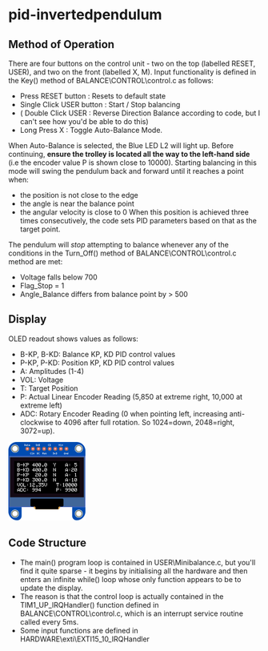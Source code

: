 # pid-invertedpendulum

## Method of Operation
There are four buttons on the control unit - two on the top (labelled RESET, USER), and two on the front (labelled X, M). 
Input functionality is defined in the Key() method of BALANCE\CONTROL\control.c as follows:
 - Press RESET button : Resets to default state
 - Single Click USER button : Start / Stop balancing
 - ( Double Click USER : Reverse Direction Balance according to code, but I can't see how you'd be able to do this)
 - Long Press X : Toggle Auto-Balance Mode.

When Auto-Balance is selected, the Blue LED L2 will light up. 
Before continuing, **ensure the trolley is located all the way to the left-hand side** (i.e the encoder value P is shown close to 10000).
Starting balancing in this mode will swing the pendulum back and forward until it reaches a point when:
 - the position is not close to the edge
 - the angle is near the balance point
 - the angular velocity is close to 0
When this position is achieved three times consecutively, the code sets PID parameters based on that as the target point. 
 
The pendulum will _stop_ attempting to balance whenever any of the conditions in the Turn_Off() method of BALANCE\CONTROL\control.c method are met:
 - Voltage falls below 700
 - Flag_Stop = 1
 - Angle_Balance differs from balance point by > 500

## Display
OLED readout shows values as follows:
 - B-KP, B-KD: Balance KP, KD PID control values
 - P-KP, P-KD: Position KP, KD PID control values
 - A: Amplitudes (1-4)
 - VOL: Voltage
 - T: Target Position
 - P: Actual Linear Encoder Reading (5,850 at extreme right, 10,000 at extreme left)
 - ADC: Rotary Encoder Reading  (0 when pointing left, increasing anti-clockwise to 4096 after full rotation. So 1024=down, 2048=right, 3072=up).

![](OLED_output.png)

## Code Structure
 - The main() program loop is contained in USER\Minibalance.c, but you'll find it quite sparse - it begins by initialising all the hardware and then enters an infinite while() loop whose only function appears to be to update the display.
 - The reason is that the control loop is actually contained in the TIM1_UP_IRQHandler() function defined in BALANCE\CONTROL\control.c, which is an interrupt service routine called every 5ms.
 - Some input functions are defined in HARDWARE\exti\EXTI15_10_IRQHandler

